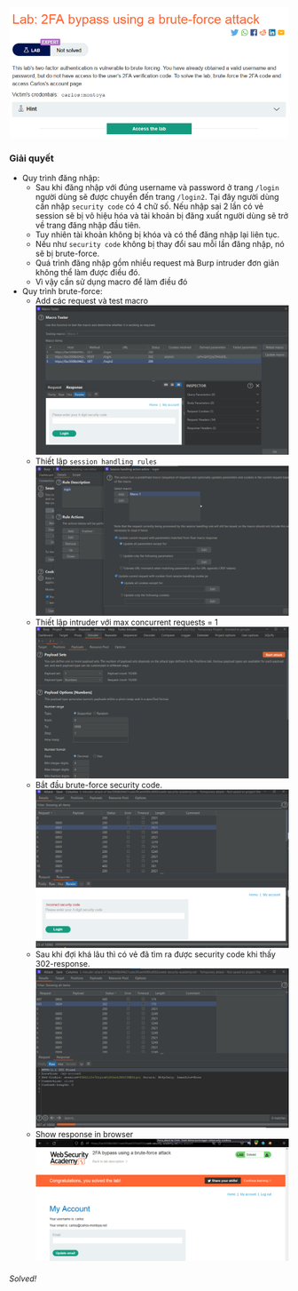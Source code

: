 ![](img/59.png)
### Giải quyết
- Quy trình đăng nhập:
    - Sau khi đăng nhập với đúng username và password ở trang `/login` người dùng sẽ được chuyển đến trang `/login2`. Tại đây người dùng cần nhập `security code` có 4 chữ số. Nếu nhập sai 2 lần có vẻ session sẽ bị vô hiệu hóa và tài khoản bị đăng xuất người dùng sẽ trở về trang đăng nhập đầu tiên. 
    - Tuy nhiên tài khoản không bị khóa và có thể đăng nhập lại liên tục.
    - Nếu như `security code` không bị thay đổi sau mỗi lần đăng nhập, nó sẽ bị brute-force.
    - Quá trình đăng nhập gồm nhiều request mà Burp intruder đơn giản không thể làm được điều đó.
    - Vì vậy cần sử dụng macro để làm điều đó
- Quy trình brute-force:
    - Add các request và test macro
    ![](img/60.png)
    - Thiết lập `session handling rules`
    ![](img/61.png)
    - Thiết lập intruder với max concurrent requests = 1
    ![](img/62.png)
    - Bắt đầu brute-force security code.
    ![](img/63.png)
    - Sau khi đợi khá lâu thì có vẻ đã tìm ra được security code khi thấy 302-response.
    ![](img/64.png)
    - Show response in browser
    ![](img/65.png)
###### Solved!    

 